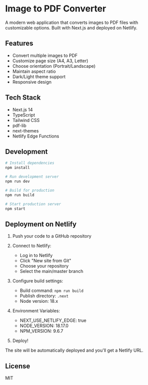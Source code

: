 # Image to PDF Converter

A modern web application that converts images to PDF files with customizable options. Built with Next.js and deployed on Netlify.

## Features

- Convert multiple images to PDF
- Customize page size (A4, A3, Letter)
- Choose orientation (Portrait/Landscape)
- Maintain aspect ratio
- Dark/Light theme support
- Responsive design

## Tech Stack

- Next.js 14
- TypeScript
- Tailwind CSS
- pdf-lib
- next-themes
- Netlify Edge Functions

## Development

```bash
# Install dependencies
npm install

# Run development server
npm run dev

# Build for production
npm run build

# Start production server
npm start
```

## Deployment on Netlify

1. Push your code to a GitHub repository

2. Connect to Netlify:
   - Log in to Netlify
   - Click "New site from Git"
   - Choose your repository
   - Select the main/master branch

3. Configure build settings:
   - Build command: `npm run build`
   - Publish directory: `.next`
   - Node version: 18.x

4. Environment Variables:
   - NEXT_USE_NETLIFY_EDGE: true
   - NODE_VERSION: 18.17.0
   - NPM_VERSION: 9.6.7

5. Deploy!

The site will be automatically deployed and you'll get a Netlify URL.

## License

MIT
